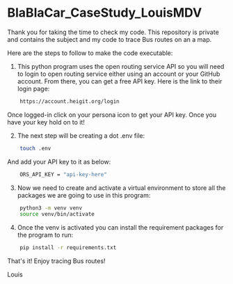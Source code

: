 # BlaBlaCar_CaseStudy_LouisMDV

Thank you for taking the time to check my code. This repository is private and contains the subject and my code to trace Bus routes on an a map.

Here are the steps to follow to make the code executable:

1. This python program uses the open routing service API so you will need to login to open routing service either using an account or your GitHub account. 
From there, you can get a free API key.
Here is the link to their login page:
```bash
    https://account.heigit.org/login 
```
Once logged-in click on your persona icon to get your API key. Once you have your key hold on to it!

2. The next step will be creating a dot .env file:
```bash
    touch .env
```
And add your API key to it as below:
```bash
    ORS_API_KEY = "api-key-here"
```
3. Now we need to create and activate a virtual environment to store all the packages we are going to use in this program:
```bash
    python3 -m venv venv
    source venv/bin/activate
```
4. Once the venv is activated you can install the requirement packages for the program to run:
```bash    
    pip install -r requirements.txt
```
That's it! Enjoy tracing Bus routes!

Louis
